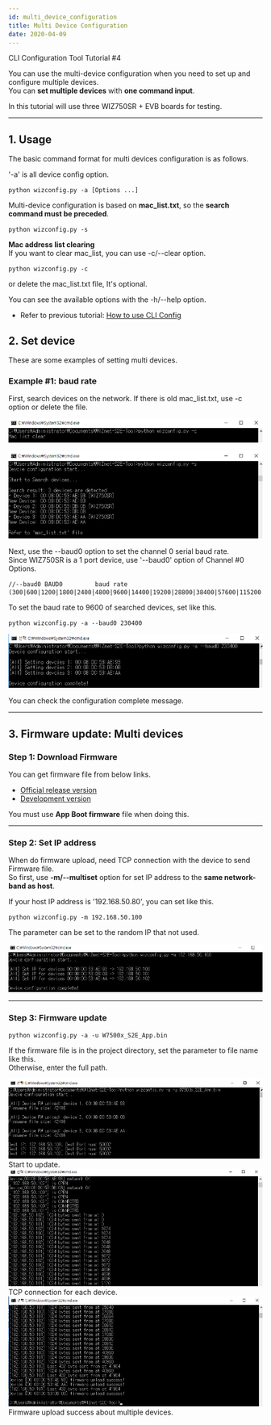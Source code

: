 ```yaml
---
id: multi_device_configuration
title: Multi Device Configuration
date: 2020-04-09
---
```


CLI Configuration Tool Tutorial #4

You can use the multi-device configuration when you need to set up and
configure multiple devices.  
You can **set multiple devices** with **one command input**.

In this tutorial will use three WIZ750SR + EVB boards for testing.

-----


## 1. Usage

The basic command format for multi devices configuration is as follows.

'-a' is all device config option.

    python wizconfig.py -a [Options ...]

Multi-device configuration is based
on **mac\_list.txt**, so the **search command must be preceded**.

    python wizconfig.py -s



**Mac address list clearing**  
If you want to clear mac\_list, you can use -c/--clear option.

    python wizconfig.py -c

or delete the mac\_list.txt file, It's optional.

You can see the available options with the -h/--help option.

  - Refer to previous tutorial: [How to use CLI Config](How_to_use_CLI_Config_Tool.md) 


## 2. Set device

These are some examples of setting multi devices.

### Example #1: baud rate

First, search devices on the network. If there is old mac\_list.txt, use
-c option or delete the file.

![](/img/products/wiz750sr/clitool/multi/01.clear.png)

![](/img/products/wiz750sr/clitool/multi/02.search.png)

Next, use the --baud0 option to set the channel 0 serial baud rate.  
Since WIZ750SR is a 1 port device, use '--baud0' option of Channel \#0
Options.

    //--baud0 BAUD0         baud rate (300|600|1200|1800|2400|4800|9600|14400|19200|28800|38400|57600|115200|230400)//

To set the baud rate to 9600 of searched devices, set like this.

``` 
python wizconfig.py -a --baud0 230400

```

![](/img/products/wiz750sr/clitool/multi/multi_setbaud.png)

You can check the configuration complete message.

-----


## 3. Firmware update: Multi devices

### Step 1: Download Firmware

You can get firmware file from below links.  

  - [Official release
    version](https://github.com/Wiznet/WIZ750SR/releases)
  - [Development
    version](https://github.com/Wiznet/WIZ750SR/tree/master/Projects/S2E_App/bin)

You must use **App Boot firmware** file when doing this.

-----


### Step 2: Set IP address

When do firmware upload, need TCP connection with the device to send
Firmware file.  
So first, use **-m/--multiset** option for set IP address to the **same
network-band as host**.

If your host IP address is '192.168.50.80', you can set like this.

``` 
python wizconfig.py -m 192.168.50.100

```

The parameter can be set to the random IP that not used.

![](/img/products/wiz750sr/clitool/multi/multi_fw_m.png)

-----


### Step 3: Firmware update

    python wizconfig.py -a -u W7500x_S2E_App.bin

If the firmware file is in the project directory, set the parameter to
file name like this.  
Otherwise, enter the full path.

![](/img/products/wiz750sr/clitool/multi/multi_fw_1.png) Start to update.  
![](/img/products/wiz750sr/clitool/multi/multi_fw_2.png) TCP connection for
each device.  
![](/img/products/wiz750sr/clitool/multi/multi_fw_3.png) Firmware upload
success about multiple devices.
